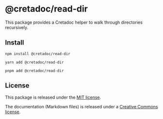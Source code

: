 # @cretadoc/read-dir

This package provides a Cretadoc helper to walk through directories recursively.

## Install

```
npm install @cretadoc/read-dir
```

```
yarn add @cretadoc/read-dir
```

```
pnpm add @cretadoc/read-dir
```

## License

This package is released under the [MIT license](./LICENSE).

The documentation (Markdown files) is released under a [Creative Commons license](./LICENSE-docs).
